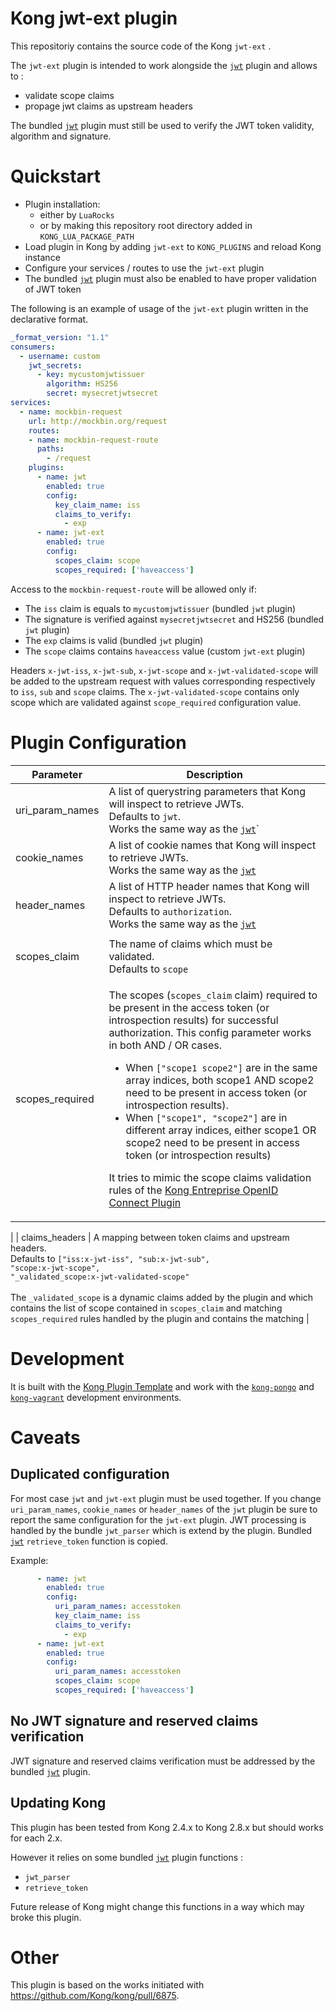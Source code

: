Kong jwt-ext plugin
====================

This repositoriy contains the source code of the Kong `jwt-ext` .

The `jwt-ext` plugin is intended to work alongside the [`jwt`](https://docs.konghq.com/hub/kong-inc/jwt/) plugin and allows to :

 - validate scope claims
 - propage jwt claims as upstream headers

The bundled [`jwt`](https://docs.konghq.com/hub/kong-inc/jwt/) plugin must still be used to verify the JWT token validity, algorithm and signature.


Quickstart
==========

 - Plugin installation:
   - either by `LuaRocks`
   - or by making this repository root directory added in `KONG_LUA_PACKAGE_PATH`
 - Load plugin in Kong by adding `jwt-ext` to `KONG_PLUGINS` and reload Kong instance
 - Configure your services / routes to use the `jwt-ext` plugin
 - The bundled [`jwt`](https://docs.konghq.com/hub/kong-inc/jwt/) plugin must also be enabled to have proper validation of JWT token


The following is an example of usage of the `jwt-ext` plugin written in the declarative format.

```yaml
_format_version: "1.1"
consumers:
  - username: custom
    jwt_secrets:
      - key: mycustomjwtissuer
        algorithm: HS256
        secret: mysecretjwtsecret
services:
  - name: mockbin-request
    url: http://mockbin.org/request
    routes:
    - name: mockbin-request-route
      paths:
        - /request
    plugins:
      - name: jwt
        enabled: true
        config:
          key_claim_name: iss
          claims_to_verify:
            - exp
      - name: jwt-ext
        enabled: true
        config:
          scopes_claim: scope
          scopes_required: ['haveaccess']
```


 Access to the `mockbin-request-route` will be allowed only if:

 - The `iss` claim is equals to `mycustomjwtissuer` (bundled `jwt` plugin)
 - The signature is verified against `mysecretjwtsecret` and HS256 (bundled `jwt` plugin)
 - The `exp` claims is valid (bundled `jwt` plugin)
 - The `scope` claims contains `haveaccess` value (custom `jwt-ext` plugin)

Headers `x-jwt-iss`, `x-jwt-sub`, `x-jwt-scope` and 
`x-jwt-validated-scope` will be added to the upstream request with values corresponding respectively to `iss`, `sub` and `scope` claims. The `x-jwt-validated-scope` contains only scope which are validated against `scope_required` configuration value.



Plugin Configuration
====================

| Parameter | Description |
| -- | -- |
| uri_param_names | A list of querystring parameters that Kong will inspect to retrieve JWTs.<br>Defaults to `jwt`.<br>Works the same way as the  [`jwt`](https://docs.konghq.com/hub/kong-inc/jwt/)`|
| cookie_names | A list of cookie names that Kong will inspect to retrieve JWTs.<br>Works the same way as the  [`jwt`](https://docs.konghq.com/hub/kong-inc/jwt/) |
| header_names | A list of HTTP header names that Kong will inspect to retrieve JWTs.<br>Defaults to `authorization`.<br>Works the same way as the  [`jwt`](https://docs.konghq.com/hub/kong-inc/jwt/)
| | |
| scopes_claim | The name of claims which must be validated.<br>Defaults to `scope` |
| scopes_required | <p>The scopes (<code>scopes_claim</code> claim) required to be present in the access token (or introspection results) for successful authorization. This config parameter works in both AND / OR cases.<ul><li>When <code>["scope1 scope2"]</code> are in the same array indices, both scope1 AND scope2 need to be present in access token (or introspection results).</li><li> When <code>["scope1", "scope2"]</code> are in different array indices, either scope1 OR scope2 need to be present in access token (or introspection results)</li></ul></p><p>It tries to mimic the scope claims validation rules of the [Kong Entreprise OpenID Connect Plugin](https://docs.konghq.com/hub/kong-inc/openid-connect/#claims-based-authorization)
 |
| claims_headers | A mapping between token claims and upstream headers.<br>Defaults to <code>["iss:x-jwt-iss", "sub:x-jwt-sub", "scope:x-jwt-scope", "_validated_scope:x-jwt-validated-scope"</code><br><br>The `_validated_scope` is a dynamic claims added by the plugin and  which contains the list of scope contained in `scopes_claim` and matching `scopes_required` rules handled by the plugin and contains the matching  |


Development
============

It is built with the [Kong Plugin Template](https://github.com/Kong/kong-plugin) and work with the [`kong-pongo`](https://github.com/Kong/kong-pongo) and
[`kong-vagrant`](https://github.com/Kong/kong-vagrant) development environments.


Caveats
=======

Duplicated configuration
------------------------

For most case `jwt` and `jwt-ext` plugin must be used together. If you change `uri_param_names`, `cookie_names` or `header_names` of the `jwt` plugin be sure to report the same configuration for the `jwt-ext` plugin.
JWT processing is handled by the bundle `jwt_parser` which is extend by the plugin. Bundled [`jwt`](https://docs.konghq.com/hub/kong-inc/jwt/) `retrieve_token` function is copied.

Example:
```yaml
      - name: jwt
        enabled: true
        config:
          uri_param_names: accesstoken
          key_claim_name: iss
          claims_to_verify:
            - exp
      - name: jwt-ext
        enabled: true
        config:
          uri_param_names: accesstoken
          scopes_claim: scope
          scopes_required: ['haveaccess']
```
No JWT signature and reserved claims verification
-----------------------------------------------

JWT signature and reserved claims verification must be addressed by the bundled [`jwt`](https://docs.konghq.com/hub/kong-inc/jwt/) plugin.

Updating Kong
-------------

This plugin has been tested from Kong 2.4.x to Kong 2.8.x but should works for each 2.x.

However it relies on some bundled [`jwt`](https://docs.konghq.com/hub/kong-inc/jwt/) plugin functions :

 - `jwt_parser`
 - `retrieve_token`

Future release of Kong might change this functions in a way which may broke this plugin.

Other
=====

This plugin is based on the works initiated with https://github.com/Kong/kong/pull/6875.




